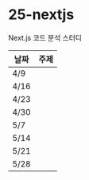 # 25-nextjs
Next.js 코드 분석 스터디

| 날짜  | 주제 |
|------|-----|
|  4/9 | |
| 4/16 | |
| 4/23 | |
| 4/30 | |
|  5/7 | |
| 5/14 | |
| 5/21 | |
| 5/28 | |
